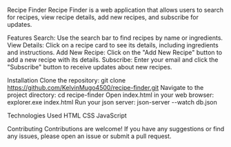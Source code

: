 Recipe Finder
Recipe Finder is a web application that allows users to search for recipes, view recipe details, add new recipes, and subscribe for updates.

Features
Search: Use the search bar to find recipes by name or ingredients.
View Details: Click on a recipe card to see its details, including ingredients and instructions.
Add New Recipe: Click on the "Add New Recipe" button to add a new recipe with its details.
Subscribe: Enter your email and click the "Subscribe" button to receive updates about new recipes.


Installation
Clone the repository: git clone https://github.com/KelvinMugo4500/recipe-finder.git
Navigate to the project directory: cd recipe-finder
Open index.html in your web browser: explorer.exe index.html
Run your json server: json-server --watch db.json

Technologies Used
HTML
CSS
JavaScript

Contributing
Contributions are welcome! If you have any suggestions or find any issues, please open an issue or submit a pull request.
